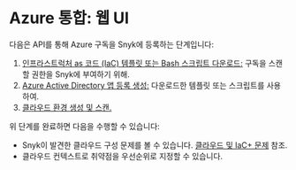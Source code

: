 # Azure 통합: 웹 UI

다음은 API를 통해 Azure 구독을 Snyk에 등록하는 단계입니다:

1. [인프라스트럭처 as 코드 (IaC) 템플릿 또는 Bash 스크립트 다운로드:](step-1-download-azure-app-registration-iac-template-or-script-web-ui.md) 구독을 스캔할 권한을 Snyk에 부여하기 위해.
2. [Azure Active Directory 앱 등록 생성:](step-2-create-the-azure-ad-app-registration.md) 다운로드한 템플릿 또는 스크립트를 사용하여.
3. [클라우드 환경 생성 및 스캔.](step-3-create-and-scan-a-snyk-cloud-environment-for-azure-web-ui.md)

위 단계를 완료하면 다음을 수행할 수 있습니다:

* Snyk이 발견한 클라우드 구성 문제를 볼 수 있습니다. [클라우드 및 IaC+ 문제](../../../getting-started-with-iac+-and-cloud-scans/manage-iac+-and-cloud-issues/) 참조.
* 클라우드 컨텍스트로 취약점을 우선순위로 지정할 수 있습니다.
